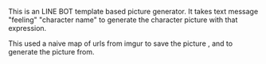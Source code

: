 This is an LINE BOT template based picture generator. It takes text message "feeling" "character name" to generate the character picture with that expression.

This used a naive map of urls from imgur to save the picture , and to generate the picture from.


